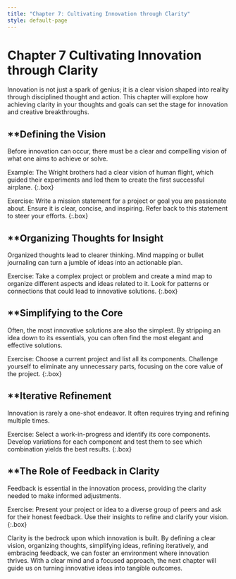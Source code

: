 ```yaml
---
title: "Chapter 7: Cultivating Innovation through Clarity"
style: default-page
---
```


# **Chapter 7** Cultivating Innovation through Clarity
Innovation is not just a spark of genius; it is a clear vision shaped into reality through disciplined thought and action. This chapter will explore how achieving clarity in your thoughts and goals can set the stage for innovation and creative breakthroughs.

## **Defining the Vision

Before innovation can occur, there must be a clear and compelling vision of what one aims to achieve or solve.

Example: The Wright brothers had a clear vision of human flight, which guided their experiments and led them to create the first successful airplane.
{:.box}

Exercise: Write a mission statement for a project or goal you are passionate about. Ensure it is clear, concise, and inspiring. Refer back to this statement to steer your efforts.
{:.box}

## **Organizing Thoughts for Insight

Organized thoughts lead to clearer thinking. Mind mapping or bullet journaling can turn a jumble of ideas into an actionable plan.

Exercise: Take a complex project or problem and create a mind map to organize different aspects and ideas related to it. Look for patterns or connections that could lead to innovative solutions.
{:.box}

## **Simplifying to the Core

Often, the most innovative solutions are also the simplest. By stripping an idea down to its essentials, you can often find the most elegant and effective solutions.

Exercise: Choose a current project and list all its components. Challenge yourself to eliminate any unnecessary parts, focusing on the core value of the project.
{:.box}

## **Iterative Refinement

Innovation is rarely a one-shot endeavor. It often requires trying and refining multiple times.

Exercise: Select a work-in-progress and identify its core components. Develop variations for each component and test them to see which combination yields the best results.
{:.box}

## **The Role of Feedback in Clarity

Feedback is essential in the innovation process, providing the clarity needed to make informed adjustments.

Exercise: Present your project or idea to a diverse group of peers and ask for their honest feedback. Use their insights to refine and clarify your vision.
{:.box}

Clarity is the bedrock upon which innovation is built. By defining a clear vision, organizing thoughts, simplifying ideas, refining iteratively, and embracing feedback, we can foster an environment where innovation thrives. With a clear mind and a focused approach, the next chapter will guide us on turning innovative ideas into tangible outcomes.
